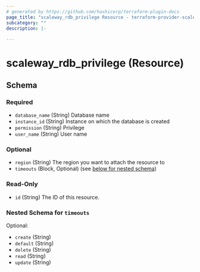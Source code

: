 ```yaml
---
# generated by https://github.com/hashicorp/terraform-plugin-docs
page_title: "scaleway_rdb_privilege Resource - terraform-provider-scaleway"
subcategory: ""
description: |-
  
---
```


# scaleway_rdb_privilege (Resource)





<!-- schema generated by tfplugindocs -->
## Schema

### Required

- `database_name` (String) Database name
- `instance_id` (String) Instance on which the database is created
- `permission` (String) Privilege
- `user_name` (String) User name

### Optional

- `region` (String) The region you want to attach the resource to
- `timeouts` (Block, Optional) (see [below for nested schema](#nestedblock--timeouts))

### Read-Only

- `id` (String) The ID of this resource.

<a id="nestedblock--timeouts"></a>
### Nested Schema for `timeouts`

Optional:

- `create` (String)
- `default` (String)
- `delete` (String)
- `read` (String)
- `update` (String)
